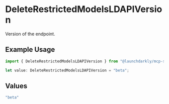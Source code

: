 # DeleteRestrictedModelsLDAPIVersion

Version of the endpoint.

## Example Usage

```typescript
import { DeleteRestrictedModelsLDAPIVersion } from "@launchdarkly/mcp-server/models/operations";

let value: DeleteRestrictedModelsLDAPIVersion = "beta";
```

## Values

```typescript
"beta"
```